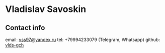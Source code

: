 # Vladislav Savoskin
## Contact info
email: vss97@yandex.ru
tel: +79994233079 (Telegram, Whatsapp)
github: [vlds-gch](https://github.com/vlds-gch)

